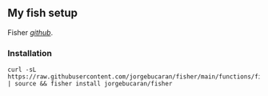 ## My fish setup
Fisher *[github](https://github.com/jorgebucaran/fisher)*.
### Installation
    curl -sL https://raw.githubusercontent.com/jorgebucaran/fisher/main/functions/fisher.fish | source && fisher install jorgebucaran/fisher
